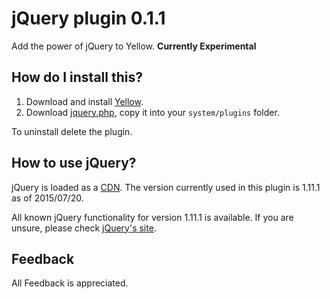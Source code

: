 jQuery plugin 0.1.1
========================
Add the power of jQuery to Yellow.
__Currently Experimental__

How do I install this?
----------------------
1. Download and install [Yellow](https://github.com/datenstrom/yellow/).  
2. Download [jquery.php](jquery.php?raw=true), copy it into your `system/plugins` folder.    

To uninstall delete the plugin.

How to use jQuery?
--------------------------------
jQuery is loaded as a [CDN](https://ajax.googleapis.com/ajax/libs/jquery/1.11.1/jquery.min.js). The version currently used in this plugin is 1.11.1 as of 2015/07/20.

All known jQuery functionality for version 1.11.1 is available. If you are unsure, please check [jQuery's site](http://http://jquery.com/).

Feedback
---------------
All Feedback is appreciated.